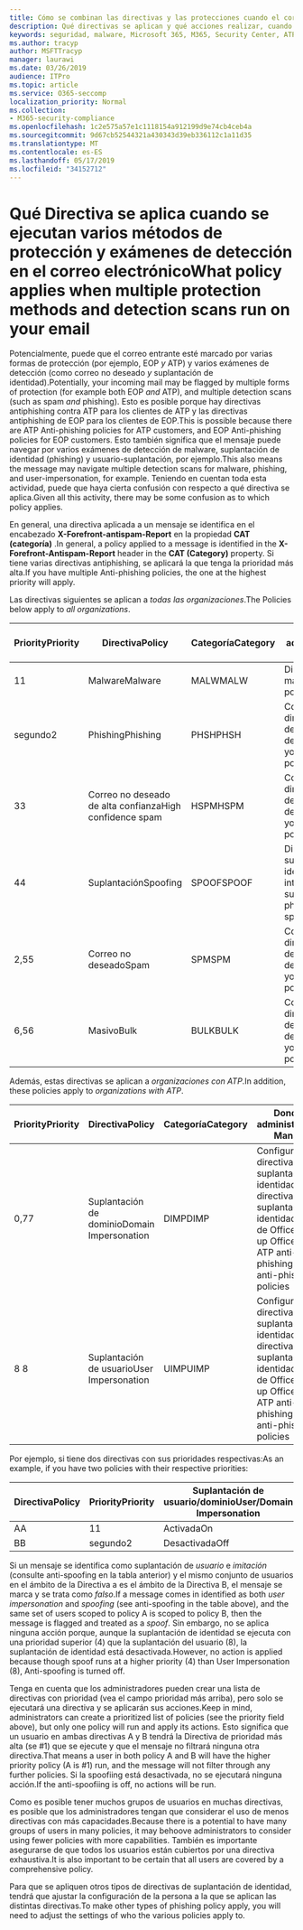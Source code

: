 ```yaml
---
title: Cómo se combinan las directivas y las protecciones cuando el correo está marcado con color rojo
description: Qué directivas se aplican y qué acciones realizar, cuando el correo electrónico está marcado como malware, correo no deseado, correo no deseado de alta confianza, phishing y masivo por EOP o ATP.
keywords: seguridad, malware, Microsoft 365, M365, Security Center, ATP, Windows Defender ATP, Office 365 ATP, ATP de Azure
ms.author: tracyp
author: MSFTTracyp
manager: laurawi
ms.date: 03/26/2019
audience: ITPro
ms.topic: article
ms.service: O365-seccomp
localization_priority: Normal
ms.collection:
- M365-security-compliance
ms.openlocfilehash: 1c2e575a57e1c1118154a912199d9e74cb4ceb4a
ms.sourcegitcommit: 9d67cb52544321a430343d39eb336112c1a11d35
ms.translationtype: MT
ms.contentlocale: es-ES
ms.lasthandoff: 05/17/2019
ms.locfileid: "34152712"
---
```

# <a name="what-policy-applies-when-multiple-protection-methods-and-detection-scans-run-on-your-email"></a><span data-ttu-id="9d34d-104">Qué Directiva se aplica cuando se ejecutan varios métodos de protección y exámenes de detección en el correo electrónico</span><span class="sxs-lookup"><span data-stu-id="9d34d-104">What policy applies when multiple protection methods and detection scans run on your email</span></span>

<span data-ttu-id="9d34d-105">Potencialmente, puede que el correo entrante esté marcado por varias formas de protección (por ejemplo, EOP *y* ATP) y varios exámenes de detección (como correo no deseado *y* suplantación de identidad).</span><span class="sxs-lookup"><span data-stu-id="9d34d-105">Potentially, your incoming mail may be flagged by multiple forms of protection (for example both EOP *and* ATP), and multiple detection scans (such as spam *and* phishing).</span></span> <span data-ttu-id="9d34d-106">Esto es posible porque hay directivas antiphishing contra ATP para los clientes de ATP y las directivas antiphishing de EOP para los clientes de EOP.</span><span class="sxs-lookup"><span data-stu-id="9d34d-106">This is possible because there are ATP Anti-phishing policies for ATP customers, and EOP Anti-phishing policies for EOP customers.</span></span> <span data-ttu-id="9d34d-107">Esto también significa que el mensaje puede navegar por varios exámenes de detección de malware, suplantación de identidad (phishing) y usuario-suplantación, por ejemplo.</span><span class="sxs-lookup"><span data-stu-id="9d34d-107">This also means the message may navigate multiple detection scans for malware, phishing, and user-impersonation, for example.</span></span> <span data-ttu-id="9d34d-108">Teniendo en cuentan toda esta actividad, puede que haya cierta confusión con respecto a qué directiva se aplica.</span><span class="sxs-lookup"><span data-stu-id="9d34d-108">Given all this activity, there may be some confusion as to which policy applies.</span></span>

<span data-ttu-id="9d34d-109">En general, una directiva aplicada a un mensaje se identifica en el encabezado **X-Forefront-antispam-Report** en la propiedad **CAT (categoría)** .</span><span class="sxs-lookup"><span data-stu-id="9d34d-109">In general, a policy applied to a message is identified in the **X-Forefront-Antispam-Report** header in the **CAT (Category)** property.</span></span> <span data-ttu-id="9d34d-110">Si tiene varias directivas antiphishing, se aplicará la que tenga la prioridad más alta.</span><span class="sxs-lookup"><span data-stu-id="9d34d-110">If you have multiple Anti-phishing policies, the one at the highest priority will apply.</span></span>

<span data-ttu-id="9d34d-111">Las directivas siguientes se aplican a _todas las organizaciones_.</span><span class="sxs-lookup"><span data-stu-id="9d34d-111">The Policies below apply to _all organizations_.</span></span>

|<span data-ttu-id="9d34d-112">Priority</span><span class="sxs-lookup"><span data-stu-id="9d34d-112">Priority</span></span> |<span data-ttu-id="9d34d-113">Directiva</span><span class="sxs-lookup"><span data-stu-id="9d34d-113">Policy</span></span>  |<span data-ttu-id="9d34d-114">Categoría</span><span class="sxs-lookup"><span data-stu-id="9d34d-114">Category</span></span>  |<span data-ttu-id="9d34d-115">Donde se administra</span><span class="sxs-lookup"><span data-stu-id="9d34d-115">Where Managed</span></span> |
|---------|---------|---------|---------|
|<span data-ttu-id="9d34d-116">1</span><span class="sxs-lookup"><span data-stu-id="9d34d-116">1</span></span>     | <span data-ttu-id="9d34d-117">Malware</span><span class="sxs-lookup"><span data-stu-id="9d34d-117">Malware</span></span>      | <span data-ttu-id="9d34d-118">MALW</span><span class="sxs-lookup"><span data-stu-id="9d34d-118">MALW</span></span>      | <span data-ttu-id="9d34d-119">Directiva de malware</span><span class="sxs-lookup"><span data-stu-id="9d34d-119">Malware policy</span></span>   |
|<span data-ttu-id="9d34d-120">segundo</span><span class="sxs-lookup"><span data-stu-id="9d34d-120">2</span></span>     | <span data-ttu-id="9d34d-121">Phishing</span><span class="sxs-lookup"><span data-stu-id="9d34d-121">Phishing</span></span>     | <span data-ttu-id="9d34d-122">PHSH</span><span class="sxs-lookup"><span data-stu-id="9d34d-122">PHSH</span></span>     | <span data-ttu-id="9d34d-123">Configurar las directivas de filtro de correo no deseado</span><span class="sxs-lookup"><span data-stu-id="9d34d-123">Configure your spam filter policies</span></span>     |
|<span data-ttu-id="9d34d-124">3</span><span class="sxs-lookup"><span data-stu-id="9d34d-124">3</span></span>     | <span data-ttu-id="9d34d-125">Correo no deseado de alta confianza</span><span class="sxs-lookup"><span data-stu-id="9d34d-125">High confidence spam</span></span>      | <span data-ttu-id="9d34d-126">HSPM</span><span class="sxs-lookup"><span data-stu-id="9d34d-126">HSPM</span></span>        | <span data-ttu-id="9d34d-127">Configurar las directivas de filtro de correo no deseado</span><span class="sxs-lookup"><span data-stu-id="9d34d-127">Configure your spam filter policies</span></span>        |
|<span data-ttu-id="9d34d-128">4</span><span class="sxs-lookup"><span data-stu-id="9d34d-128">4</span></span>     | <span data-ttu-id="9d34d-129">Suplantación</span><span class="sxs-lookup"><span data-stu-id="9d34d-129">Spoofing</span></span>        | <span data-ttu-id="9d34d-130">SPOOF</span><span class="sxs-lookup"><span data-stu-id="9d34d-130">SPOOF</span></span>        | <span data-ttu-id="9d34d-131">Directiva contra la suplantación de identidad, inteligencia de suplantación</span><span class="sxs-lookup"><span data-stu-id="9d34d-131">Anti-phishing policy, spoof intelligence</span></span>        |
|<span data-ttu-id="9d34d-132">2,5</span><span class="sxs-lookup"><span data-stu-id="9d34d-132">5</span></span>     | <span data-ttu-id="9d34d-133">Correo no deseado</span><span class="sxs-lookup"><span data-stu-id="9d34d-133">Spam</span></span>         | <span data-ttu-id="9d34d-134">SPM</span><span class="sxs-lookup"><span data-stu-id="9d34d-134">SPM</span></span>         | <span data-ttu-id="9d34d-135">Configurar las directivas de filtro de correo no deseado</span><span class="sxs-lookup"><span data-stu-id="9d34d-135">Configure your spam filter policies</span></span>         |
|<span data-ttu-id="9d34d-136">6,5</span><span class="sxs-lookup"><span data-stu-id="9d34d-136">6</span></span>     | <span data-ttu-id="9d34d-137">Masivo</span><span class="sxs-lookup"><span data-stu-id="9d34d-137">Bulk</span></span>         | <span data-ttu-id="9d34d-138">BULK</span><span class="sxs-lookup"><span data-stu-id="9d34d-138">BULK</span></span>        | <span data-ttu-id="9d34d-139">Configurar las directivas de filtro de correo no deseado</span><span class="sxs-lookup"><span data-stu-id="9d34d-139">Configure your spam filter policies</span></span>         |

<span data-ttu-id="9d34d-140">Además, estas directivas se aplican a _organizaciones con ATP_.</span><span class="sxs-lookup"><span data-stu-id="9d34d-140">In addition, these policies apply to _organizations with ATP_.</span></span>

|<span data-ttu-id="9d34d-141">Priority</span><span class="sxs-lookup"><span data-stu-id="9d34d-141">Priority</span></span> |<span data-ttu-id="9d34d-142">Directiva</span><span class="sxs-lookup"><span data-stu-id="9d34d-142">Policy</span></span>  |<span data-ttu-id="9d34d-143">Categoría</span><span class="sxs-lookup"><span data-stu-id="9d34d-143">Category</span></span>  |<span data-ttu-id="9d34d-144">Donde se administra</span><span class="sxs-lookup"><span data-stu-id="9d34d-144">Where Managed</span></span> |
|---------|---------|---------|---------|
|<span data-ttu-id="9d34d-145">0,7</span><span class="sxs-lookup"><span data-stu-id="9d34d-145">7</span></span>     | <span data-ttu-id="9d34d-146">Suplantación de dominio</span><span class="sxs-lookup"><span data-stu-id="9d34d-146">Domain Impersonation</span></span>         | <span data-ttu-id="9d34d-147">DIMP</span><span class="sxs-lookup"><span data-stu-id="9d34d-147">DIMP</span></span>         | <span data-ttu-id="9d34d-148">Configurar directivas contra suplantación de identidad y directivas contra suplantación de identidad de ATP de Office 365</span><span class="sxs-lookup"><span data-stu-id="9d34d-148">Set up Office 365 ATP anti-phishing and anti-phishing policies</span></span>        |
|<span data-ttu-id="9d34d-149">8 </span><span class="sxs-lookup"><span data-stu-id="9d34d-149">8</span></span>     | <span data-ttu-id="9d34d-150">Suplantación de usuario</span><span class="sxs-lookup"><span data-stu-id="9d34d-150">User Impersonation</span></span>        | <span data-ttu-id="9d34d-151">UIMP</span><span class="sxs-lookup"><span data-stu-id="9d34d-151">UIMP</span></span>         | <span data-ttu-id="9d34d-152">Configurar directivas contra suplantación de identidad y directivas contra suplantación de identidad de ATP de Office 365</span><span class="sxs-lookup"><span data-stu-id="9d34d-152">Set up Office 365 ATP anti-phishing and anti-phishing policies</span></span>         |

<span data-ttu-id="9d34d-153">Por ejemplo, si tiene dos directivas con sus prioridades respectivas:</span><span class="sxs-lookup"><span data-stu-id="9d34d-153">As an example, if you have two policies with their respective priorities:</span></span>

|<span data-ttu-id="9d34d-154">Directiva</span><span class="sxs-lookup"><span data-stu-id="9d34d-154">Policy</span></span>  |<span data-ttu-id="9d34d-155">Priority</span><span class="sxs-lookup"><span data-stu-id="9d34d-155">Priority</span></span>  |<span data-ttu-id="9d34d-156">Suplantación de usuario/dominio</span><span class="sxs-lookup"><span data-stu-id="9d34d-156">User/Domain Impersonation</span></span>  |<span data-ttu-id="9d34d-157">Directiva contra la suplantación</span><span class="sxs-lookup"><span data-stu-id="9d34d-157">Anti-spoofing</span></span>  |
|---------|---------|---------|---------|
|<span data-ttu-id="9d34d-158">A</span><span class="sxs-lookup"><span data-stu-id="9d34d-158">A</span></span>     | <span data-ttu-id="9d34d-159">1</span><span class="sxs-lookup"><span data-stu-id="9d34d-159">1</span></span>        | <span data-ttu-id="9d34d-160">Activada</span><span class="sxs-lookup"><span data-stu-id="9d34d-160">On</span></span>        |<span data-ttu-id="9d34d-161">Desactivada</span><span class="sxs-lookup"><span data-stu-id="9d34d-161">Off</span></span>         |
|<span data-ttu-id="9d34d-162">B</span><span class="sxs-lookup"><span data-stu-id="9d34d-162">B</span></span>     | <span data-ttu-id="9d34d-163">segundo</span><span class="sxs-lookup"><span data-stu-id="9d34d-163">2</span></span>        | <span data-ttu-id="9d34d-164">Desactivada</span><span class="sxs-lookup"><span data-stu-id="9d34d-164">Off</span></span>        | <span data-ttu-id="9d34d-165">Activada</span><span class="sxs-lookup"><span data-stu-id="9d34d-165">On</span></span>        |

<span data-ttu-id="9d34d-166">Si un mensaje se identifica como suplantación de _usuario_ e _imitación_ (consulte anti-spoofing en la tabla anterior) y el mismo conjunto de usuarios en el ámbito de la Directiva a es el ámbito de la Directiva B, el mensaje se marca y se trata como _falso_.</span><span class="sxs-lookup"><span data-stu-id="9d34d-166">If a message comes in identified as both _user impersonation_ and _spoofing_ (see anti-spoofing in the table above), and the same set of users scoped to policy A is scoped to policy B, then the message is flagged and treated as a _spoof_.</span></span> <span data-ttu-id="9d34d-167">Sin embargo, no se aplica ninguna acción porque, aunque la suplantación de identidad se ejecuta con una prioridad superior (4) que la suplantación del usuario (8), la suplantación de identidad está desactivada.</span><span class="sxs-lookup"><span data-stu-id="9d34d-167">However, no action is applied because though spoof runs at a higher priority (4) than User Impersonation (8), Anti-spoofing is turned off.</span></span>

<span data-ttu-id="9d34d-168">Tenga en cuenta que los administradores pueden crear una lista de directivas con prioridad (vea el campo prioridad más arriba), pero solo se ejecutará una directiva y se aplicarán sus acciones.</span><span class="sxs-lookup"><span data-stu-id="9d34d-168">Keep in mind, administrators can create a prioritized list of policies (see the priority field above), but only one policy will run and apply its actions.</span></span> <span data-ttu-id="9d34d-169">Esto significa que un usuario en ambas directivas A y B tendrá la Directiva de prioridad más alta (se #1) que se ejecute y que el mensaje no filtrará ninguna otra directiva.</span><span class="sxs-lookup"><span data-stu-id="9d34d-169">That means a user in both policy A and B will have the higher priority policy (A is #1) run, and the message will not filter through any further policies.</span></span> <span data-ttu-id="9d34d-170">Si la spoofiing está desactivada, no se ejecutará ninguna acción.</span><span class="sxs-lookup"><span data-stu-id="9d34d-170">If the anti-spoofiing is off, no actions will be run.</span></span>

<span data-ttu-id="9d34d-171">Como es posible tener muchos grupos de usuarios en muchas directivas, es posible que los administradores tengan que considerar el uso de menos directivas con más capacidades.</span><span class="sxs-lookup"><span data-stu-id="9d34d-171">Because there is a potential to have many groups of users in many policies, it may behoove administrators to consider using fewer policies with more capabilities.</span></span> <span data-ttu-id="9d34d-172">También es importante asegurarse de que todos los usuarios están cubiertos por una directiva exhaustiva.</span><span class="sxs-lookup"><span data-stu-id="9d34d-172">It is also important to be certain that all users are covered by a comprehensive policy.</span></span>

<span data-ttu-id="9d34d-173">Para que se apliquen otros tipos de directivas de suplantación de identidad, tendrá que ajustar la configuración de la persona a la que se aplican las distintas directivas.</span><span class="sxs-lookup"><span data-stu-id="9d34d-173">To make other types of phishing policy apply, you will need to adjust the settings of who the various policies apply to.</span></span>



